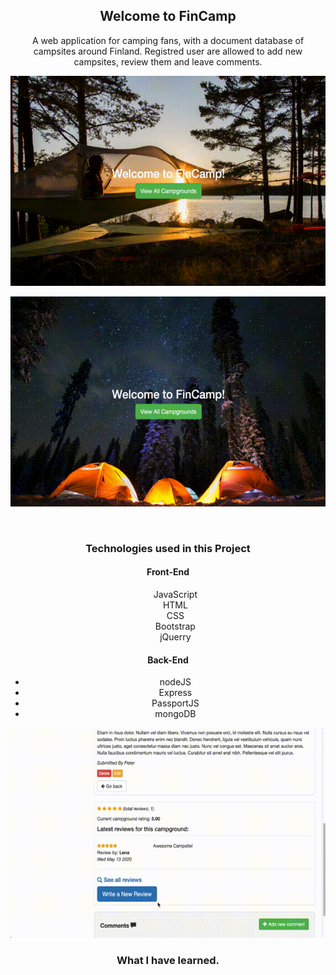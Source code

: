 <h2 align="center">
  Welcome to FinCamp
</h2>
<p align="center">
  A web application for camping fans, with a document database of campsites around Finland. Registred user are allowed to
  add new campsites, review them and leave comments. 
</p>
<p align="center">
  <img src="gifs/intro.gif">
</p>

<p align="center">
  <img src="gifs/campgroundIndex.gif">
</p>
<br>
<h3 align="center">
  Technologies used in this Project
</h3>
<h4 align="center">
  Front-End
</h4>
<ul align="center" style="list-style: none;">
  <li>JavaScript</li>
  <li>HTML</li>
  <li>CSS</li>
  <li>Bootstrap</li>
  <li>jQuerry</li>
</ul>
<h4 align="center">
  Back-End
</h4>
<ul align="center">
  <li>nodeJS</li>
  <li>Express</li>
  <li>PassportJS</li>
  <li>mongoDB</li>
</ul>
<p align="center">
  <img src="gifs/review.gif">
</p>
<h3 align="center">
  What I have learned.
</h3>
